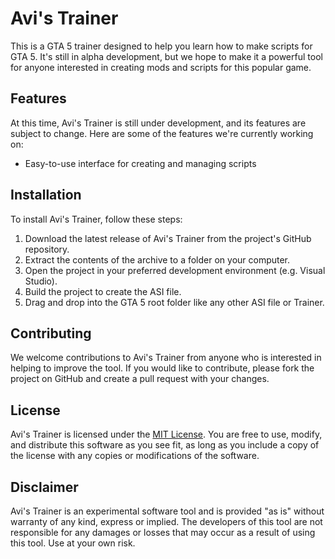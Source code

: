 # Avi's Trainer

This is a GTA 5 trainer designed to help you learn how to make scripts for GTA 5. It's still in alpha development, but we hope to make it a powerful tool for anyone interested in creating mods and scripts for this popular game.

## Features

At this time, Avi's Trainer is still under development, and its features are subject to change. Here are some of the features we're currently working on:

- Easy-to-use interface for creating and managing scripts

## Installation

To install Avi's Trainer, follow these steps:

1. Download the latest release of Avi's Trainer from the project's GitHub repository.
2. Extract the contents of the archive to a folder on your computer.
3. Open the project in your preferred development environment (e.g. Visual Studio).
4. Build the project to create the ASI file.
5. Drag and drop into the GTA 5 root folder like any other ASI file or Trainer.

## Contributing

We welcome contributions to Avi's Trainer from anyone who is interested in helping to improve the tool. If you would like to contribute, please fork the project on GitHub and create a pull request with your changes.

## License

Avi's Trainer is licensed under the [MIT License](https://opensource.org/licenses/MIT). You are free to use, modify, and distribute this software as you see fit, as long as you include a copy of the license with any copies or modifications of the software.

## Disclaimer

Avi's Trainer is an experimental software tool and is provided "as is" without warranty of any kind, express or implied. The developers of this tool are not responsible for any damages or losses that may occur as a result of using this tool. Use at your own risk.

